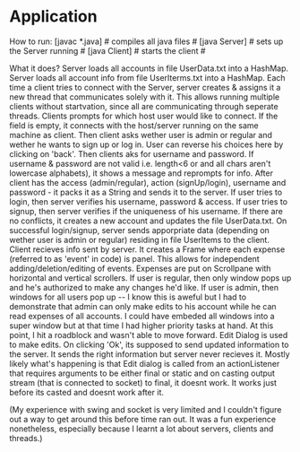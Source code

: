 # Application
How to run:
  [javac *.java]    # compiles all java files #
  [java Server]     # sets up the Server running #
  [java Client]     # starts the client #
  
What it does? 
  Server loads all accounts in file UserData.txt into a HashMap.
  Server loads all account info from file UserIterms.txt into a HashMap.
  Each time a client tries to connect with the Server, server creates & assigns it a new thread that communicates solely with it.
  This allows running multiple clients without startvation, since all are communicating through seperate threads.
  Clients prompts for which host user would like to connect.
  If the field is empty, it connects with the host/server running on the same machine as client.
  Then client asks wether user is admin or regular and wether he wants to sign up or log in. 
  User can reverse his choices here by clicking on 'back'.
  Then clients aks for username and password. 
  If username & password are not valid i.e. length<6 or and all chars aren't lowercase alphabets), it shows a message and reprompts for info.
  After client has the access (admin/regular), action (signUp/login), username and password - it packs it as a String and sends it to the server.
  If user tries to login, then server verifies his username, password & access.
  If user tries to signup, then server verifies if the uniqueness of his username. If there are no conflicts, it creates a new account and updates the file UserData.txt.
  On successful login/signup, server sends apporpriate data (depending on wether user is admin or regular) residing in file UserItems to the client.
  Client recieves info sent by server. 
  It creates a Frame where each expense (referred to as 'event' in code) is panel. This allows for independent adding/deletion/editing of events.
  Expenses are put on Scrollpane with horizontal and vertical scrollers.
  If user is regular, then only window pops up and he's authorized to make any changes he'd like.
  If user is admin, then windows for all users pop up -- I know this is aweful but I had to 
  demonstrate that admin can only make edits to his account while he can read expenses of all accounts. 
  I could have embeded all windows into a super window but at that time I had higher priority tasks at hand.
  At this point, I hit a roadblock and wasn't able to move forward. Edit Dialog is used to make edits. 
  On clicking 'Ok', its supposed to send updated information to the server.
  It sends the right information but server never recieves it.
  Mostly likely what's happening is that Edit dialog is called from an actionListener that requires arguments to be either final or static 
  and on casting output stream (that is connected to socket) to final, it doesnt work. It works just before its casted and doesnt work after it.
 
 
 
  (My experience with swing and socket is very limited and I couldn't figure out a way to get around this before time ran out.
  It was a fun experience nonetheless, especially because I learnt a lot about servers, clients and threads.)
  
